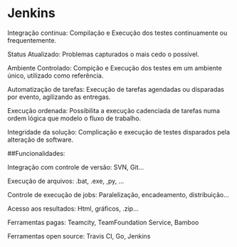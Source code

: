 # Jenkins

Integração continua: Compilação e Execução dos testes continuamente ou frequentemente.

Status Atualizado: Problemas capturados o mais cedo o possível.

Ambiente Controlado: Compição e Execução dos testes em um ambiente único, utilizado como referência.

Automatização de tarefas: Execução de tarefas agendadas ou disparadas por evento, agilizando as entregas.

Execução ordenada: Possibilita a execução cadenciada de tarefas numa ordem lógica que modelo o fluxo de trabalho.

Integridade da solução: Complicação e execução de testes disparados pela alteração de software.

##Funcionalidades:

Integração com controle de versão: SVN, Git...

Execução de arquivos: .bat, .exe, ,py, ...

Controle de execução de jobs: Paralelização, encadeamento, distribuição...

Acesso aos resultados: Html, gráficos, .zip...

Ferramentas pagas: Teamcity, TeamFoundation Service, Bamboo

Ferramentas open source: Travis CI, Go, Jenkins
